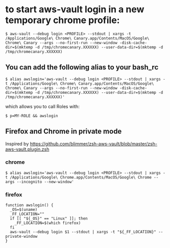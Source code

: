 # to start aws-vault login in a new temporary chrome profile:

` $ aws-vault --debug login <PROFILE> --stdout | xargs -t /Applications/Google\ Chrome\ Canary.app/Contents/MacOS/Google\ Chrome\ Canary --args --no-first-run --new-window -disk-cache-dir=$(mktemp -d /tmp/chromecanary.XXXXXX) --user-data-dir=$(mktemp -d /tmp/chromecanary.XXXXXX) `


## You can add the following alias to your bash_rc

` $ alias awslogin='aws-vault --debug login <PROFILE> --stdout | xargs -t /Applications/Google\ Chrome\ Canary.app/Contents/MacOS/Google\ Chrome\ Canary --args --no-first-run --new-window -disk-cache-dir=$(mktemp -d /tmp/chromecanary.XXXXXX) --user-data-dir=$(mktemp -d /tmp/chromecanary.XXXXXX)' `

which allows you to call Roles with:

`$ p=MY-ROLE && awslogin`


## Firefox and Chrome in private mode
Inspired by https://github.com/blimmer/zsh-aws-vault/blob/master/zsh-aws-vault.plugin.zsh

### chrome
` $ alias awslogin='aws-vault --debug login <PROFILE> --stdout | xargs -t /Applications/Google\ Chrome.app/Contents/MacOS/Google\ Chrome --args --incognito --new-window' `

### firefox

```
function awslogin() {
  _OS=$(uname)
  _FF_LOCATION=""
  if [[ "${_OS}" == "Linux" ]]; then
    _FF_LOCATION=$(which firefox)
  fi
  aws-vault --debug login $1 --stdout | xargs -t "${_FF_LOCATION}" --private-window
}
```
